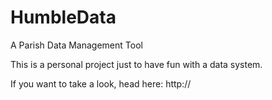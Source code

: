 # HumbleData
A Parish Data Management Tool

This is a personal project just to have fun with a data system.

If you want to take a look, head here: http://<html><head><title>404/hmbldt/HumbleData/login.html

And use the login `guest` and the password `test` 

It is hosted on a home server, which may change IPs over time. So please forgive me if the above link doesn't work.

Enjoy!
